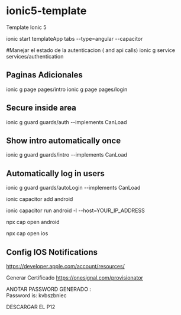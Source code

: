 # ionic5-template
Template Ionic 5


ionic start templateApp  tabs --type=angular --capacitor


#Manejar el estado de la autenticacion ( and api calls)
ionic g service services/authentication


## Paginas Adicionales
ionic g page pages/intro
ionic g  page pages/login


## Secure inside area
ionic g guard guards/auth --implements CanLoad


## Show intro  automatically once
ionic g guard guards/intro --implements CanLoad

## Automatically log in users
ionic g guard guards/autoLogin --implements CanLoad


ionic capacitor add android

ionic capacitor run android -l --host=YOUR_IP_ADDRESS


npx cap open android 

npx cap open ios 

## Config IOS Notifications


https://developer.apple.com/account/resources/

Generar Certificado
https://onesignal.com/provisionator

ANOTAR PASSWORD GENERADO :  
Password is: kvbszbniec

DESCARGAR EL P12

